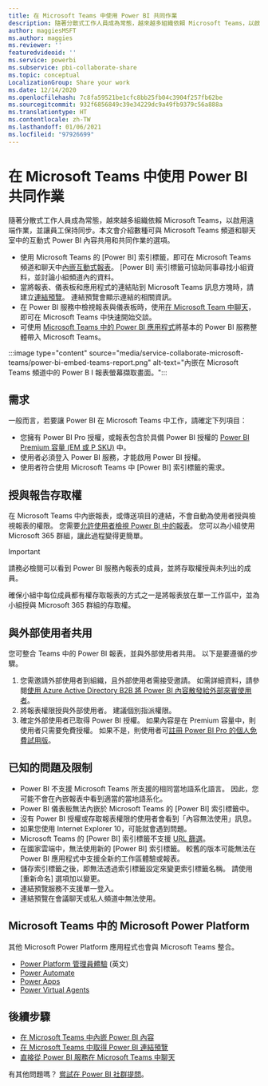 ```yaml
---
title: 在 Microsoft Teams 中使用 Power BI 共同作業
description: 隨著分散式工作人員成為常態，越來越多組織依賴 Microsoft Teams，以啟用遠端作業，並讓員工保持同步。
author: maggiesMSFT
ms.author: maggies
ms.reviewer: ''
featuredvideoid: ''
ms.service: powerbi
ms.subservice: pbi-collaborate-share
ms.topic: conceptual
LocalizationGroup: Share your work
ms.date: 12/14/2020
ms.openlocfilehash: 7c8fa59521be1cfc8bb25fb04c3904f257fb62be
ms.sourcegitcommit: 932f6856849c39e34229dc9a49fb9379c56a888a
ms.translationtype: HT
ms.contentlocale: zh-TW
ms.lasthandoff: 01/06/2021
ms.locfileid: "97926699"
---
```

# <a name="collaborate-in-microsoft-teams-with-power-bi"></a>在 Microsoft Teams 中使用 Power BI 共同作業

隨著分散式工作人員成為常態，越來越多組織依賴 Microsoft Teams，以啟用遠端作業，並讓員工保持同步。本文會介紹數種可與 Microsoft Teams 頻道和聊天室中的互動式 Power BI 內容共用和共同作業的選項。 

- 使用 Microsoft Teams 的 [Power BI] 索引標籤，即可在 Microsoft Teams 頻道和聊天中[內嵌互動式報表](service-embed-report-microsoft-teams.md)。 [Power BI] 索引標籤可協助同事尋找小組資料，並討論小組頻道內的資料。 
- 當將報表、儀表板和應用程式的連結貼到 Microsoft Teams 訊息方塊時，請建立[連結預覽](service-teams-link-preview.md)。 連結預覽會顯示連結的相關資訊。 
- 在 Power BI 服務中檢視報表與儀表板時，使用[在 Microsoft Team 中聊天](service-share-report-teams.md)，即可在 Microsoft Teams 中快速開始交談。
- 可使用 [Microsoft Teams 中的 Power BI 應用程式](service-microsoft-teams-app.md)將基本的 Power BI 服務整體帶入 Microsoft Teams。
 
:::image type="content" source="media/service-collaborate-microsoft-teams/power-bi-embed-teams-report.png" alt-text="內嵌在 Microsoft Teams 頻道中的 Power B I 報表螢幕擷取畫面。":::

## <a name="requirements"></a>需求

一般而言，若要讓 Power BI 在 Microsoft Teams 中工作，請確定下列項目：

- 您擁有 Power BI Pro 授權，或報表包含於具備 Power BI 授權的 [Power BI Premium 容量 (EM 或 P SKU)](../admin/service-premium-what-is.md) 中。
- 使用者必須登入 Power BI 服務，才能啟用 Power BI 授權。
- 使用者符合使用 Microsoft Teams 中 [Power BI] 索引標籤的需求。

## <a name="grant-access-to-reports"></a>授與報告存取權

在 Microsoft Teams 中內嵌報表，或傳送項目的連結，不會自動為使用者授與檢視報表的權限。 您需要[允許使用者檢視 Power BI 中的報表](service-share-dashboards.md)。 您可以為小組使用 Microsoft 365 群組，讓此過程變得更簡單。

> [!IMPORTANT]
> 請務必檢閱可以看到 Power BI 服務內報表的成員，並將存取權授與未列出的成員。

確保小組中每位成員都有權存取報表的方式之一是將報表放在單一工作區中，並為小組授與 Microsoft 365 群組的存取權。

## <a name="share-with-external-users"></a>與外部使用者共用

您可整合 Teams 中的 Power BI 報表，並與外部使用者共用。 以下是要遵循的步驟。

1.  您需邀請外部使用者到組織，且外部使用者需接受邀請。 如需詳細資料，請參閱[使用 Azure Active Directory B2B 將 Power BI 內容散發給外部來賓使用者](../guidance/whitepaper-azure-b2b-power-bi.md)。
2.  將報表權限授與外部使用者。 建議個別指派權限。
3.  確定外部使用者已取得 Power BI 授權。 如果內容是在 Premium 容量中，則使用者只需要免費授權。 如果不是，則使用者可[註冊 Power BI Pro 的個人免費試用版](../fundamentals/service-self-service-signup-for-power-bi.md#sign-up-for-an-individual-trial-of-power-bi-pro)。

## <a name="known-issues-and-limitations"></a>已知的問題及限制

- Power BI 不支援 Microsoft Teams 所支援的相同當地語系化語言。 因此，您可能不會在內嵌報表中看到適當的當地語系化。
- Power BI 儀表板無法內嵌於 Microsoft Teams 的 [Power BI] 索引標籤中。
- 沒有 Power BI 授權或存取報表權限的使用者會看到「內容無法使用」訊息。
- 如果您使用 Internet Explorer 10，可能就會遇到問題。 <!--You can look at the [browsers support for Power BI](../fundamentals/power-bi-browsers.md) and for [Microsoft 365](https://products.office.com/office-system-requirements#Browsers-section). -->
- Microsoft Teams 的 [Power BI] 索引標籤不支援 [URL 篩選](service-url-filters.md)。
- 在國家雲端中，無法使用新的 [Power BI] 索引標籤。 較舊的版本可能無法在 Power BI 應用程式中支援全新的工作區體驗或報表。
- 儲存索引標籤之後，即無法透過索引標籤設定來變更索引標籤名稱。 請使用 [重新命名] 選項加以變更。
- 連結預覽服務不支援單一登入。
- 連結預覽在會議聊天或私人頻道中無法使用。

## <a name="microsoft-power-platform-in-microsoft-teams"></a>Microsoft Teams 中的 Microsoft Power Platform

其他 Microsoft Power Platform 應用程式也會與 Microsoft Teams 整合。

- [Power Platform 管理員體驗](/power-platform/admin/about-teams-environment) (英文)
- [Power Automate](/power-automate/teams/overview)
- [Power Apps](/powerapps/teams/overview)
- [Power Virtual Agents](/power-virtual-agents/)

## <a name="next-steps"></a>後續步驟

- [在 Microsoft Teams 中內嵌 Power BI 內容](service-embed-report-microsoft-teams.md)
- [在 Microsoft Teams 中取得 Power BI 連結預覽](service-teams-link-preview.md)
- [直接從 Power BI 服務在 Microsoft Teams 中聊天](service-share-report-teams.md)

有其他問題嗎？ [嘗試在 Power BI 社群提問](https://community.powerbi.com/)。
